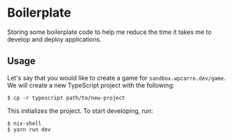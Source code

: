 # Boilerplate

Storing some boilerplate code to help me reduce the time it takes me to develop
and deploy applications.

## Usage

Let's say that you would like to create a game for
`sandbox.wpcarro.dev/game`. We will create a new TypeScript project with the
following:

```shell
$ cp -r typescript path/to/new-project
```

This initializes the project. To start developing, run:

```shell
$ nix-shell
$ yarn run dev
```
